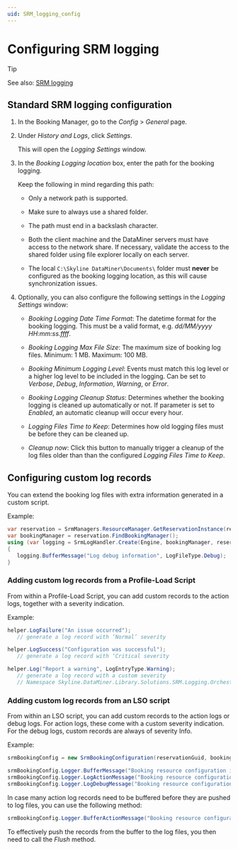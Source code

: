 ```yaml
---
uid: SRM_logging_config
---
```


# Configuring SRM logging

> [!TIP]
> See also: [SRM logging](xref:SRM_logging)

## Standard SRM logging configuration

<!-- RN 31178 -->

1. In the Booking Manager, go to the *Config* > *General* page.

1. Under *History and Logs*, click *Settings*.

   This will open the *Logging Settings* window.

1. In the *Booking Logging location* box, enter the path for the booking logging.

   Keep the following in mind regarding this path:

   - Only a network path is supported.

   - Make sure to always use a shared folder.

   - The path must end in a backslash character.

   - Both the client machine and the DataMiner servers must have access to the network share. If necessary, validate the access to the shared folder using file explorer locally on each server.

   - The local `C:\Skyline DataMiner\Documents\` folder must **never** be configured as the booking logging location, as this will cause synchronization issues.

1. Optionally, you can also configure the following settings in the *Logging Settings*  window:

   - *Booking Logging Date Time Format*: The datetime format for the booking logging. This must be a valid format, e.g. *dd/MM/yyyy HH:mm:ss.ffff*.

   - *Booking Logging Max File Size*: The maximum size of booking log files. Minimum: 1 MB. Maximum: 100 MB.

   - *Booking Minimum Logging Level*: Events must match this log level or a higher log level to be included in the logging. Can be set to *Verbose*, *Debug*, *Information*, *Warning*, or *Error*. <!-- RN 34336 -->

   - *Booking Logging Cleanup Status*: Determines whether the booking logging is cleaned up automatically or not. If parameter is set to *Enabled*, an automatic cleanup will occur every hour.

   - *Logging Files Time to Keep*: Determines how old logging files must be before they can be cleaned up.

   - *Cleanup now*: Click this button to manually trigger a cleanup of the log files older than than the configured *Logging Files Time to Keep*.

## Configuring custom log records

You can extend the booking log files with extra information generated in a custom script. <!-- RN 29545 -->

Example:

```csharp
var reservation = SrmManagers.ResourceManager.GetReservationInstance(reservationId) as ServiceReservationInstance;
var bookingManager = reservation.FindBookingManager();
using (var logging = SrmLogHandler.Create(Engine, bookingManager, reservation))
{
   logging.BufferMessage("Log debug information", LogFileType.Debug);
}
```

### Adding custom log records from a Profile-Load Script

From within a Profile-Load Script, you can add custom records to the action logs, together with a severity indication.

Example:

```csharp
helper.LogFailure("An issue occurred"); 
   // generate a log record with ‘Normal’ severity

helper.LogSuccess("Configuration was successful");
   // generate a log record with ‘Critical severity

helper.Log("Report a warning", LogEntryType.Warning);
   // generate a log record with a custom severity
   // Namespace Skyline.DataMiner.Library.Solutions.SRM.Logging.Orchestration is needed,or Skyline.DataMiner.Core.SRM.Logging.Orchestration from version 2.0.1 of the SRM feature release onwards.
```

### Adding custom log records from an LSO script

<!-- RN 31988 -->

From within an LSO script, you can add custom records to the action logs or debug logs. For action logs, these come with a custom severity indication. For the debug logs, custom records are always of severity Info.

Example:

```csharp
srmBookingConfig = new SrmBookingConfiguration(reservationGuid, bookingManagerInfo, enhancedAction.Event, engine);

srmBookingConfig.Logger.BufferMessage("Booking resource configuration is disabled", LogFileType.User, SrmLogLevel.Warning);
srmBookingConfig.Logger.LogActionMessage("Booking resource configuration is disabled", LogEntryType.Warning);
srmBookingConfig.Logger.LogDebugMessage("Booking resource configuration is disabled", LogEntryType.Warning);
```

In case many action log records need to be buffered before they are pushed to log files, you can use the following method:

```csharp
srmBookingConfig.Logger.BufferActionMessage("Booking resource configuration is disabled", LogEntryType.Warning);
```

To effectively push the records from the buffer to the log files, you then need to call the *Flush* method.
